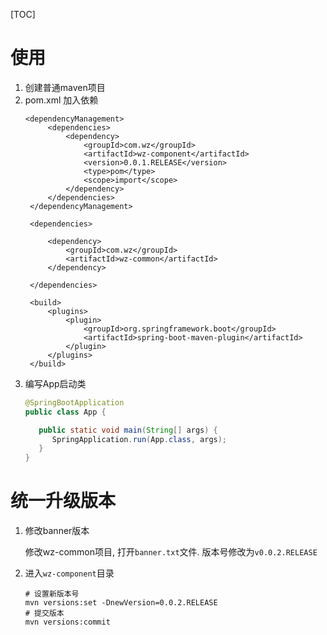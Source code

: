 [TOC]

# 使用

1. 创建普通maven项目
2. pom.xml 加入依赖
   ```shell
   <dependencyManagement>
        <dependencies>
            <dependency>
                <groupId>com.wz</groupId>
                <artifactId>wz-component</artifactId>
                <version>0.0.1.RELEASE</version>
                <type>pom</type>
                <scope>import</scope>
            </dependency>
        </dependencies>
    </dependencyManagement>

    <dependencies>

        <dependency>
            <groupId>com.wz</groupId>
            <artifactId>wz-common</artifactId>
        </dependency>

    </dependencies>

    <build>
        <plugins>
            <plugin>
                <groupId>org.springframework.boot</groupId>
                <artifactId>spring-boot-maven-plugin</artifactId>
            </plugin>
        </plugins>
    </build>
   ```
3. 编写App启动类
   ```java
   @SpringBootApplication
   public class App {

      public static void main(String[] args) {
         SpringApplication.run(App.class, args);
      }
   }
   ```

# 统一升级版本

1. 修改banner版本

   修改wz-common项目, 打开`banner.txt`文件. 版本号修改为`v0.0.2.RELEASE`

2. 进入`wz-component`目录

   ```shell
   # 设置新版本号
   mvn versions:set -DnewVersion=0.0.2.RELEASE
   # 提交版本
   mvn versions:commit
   ```
